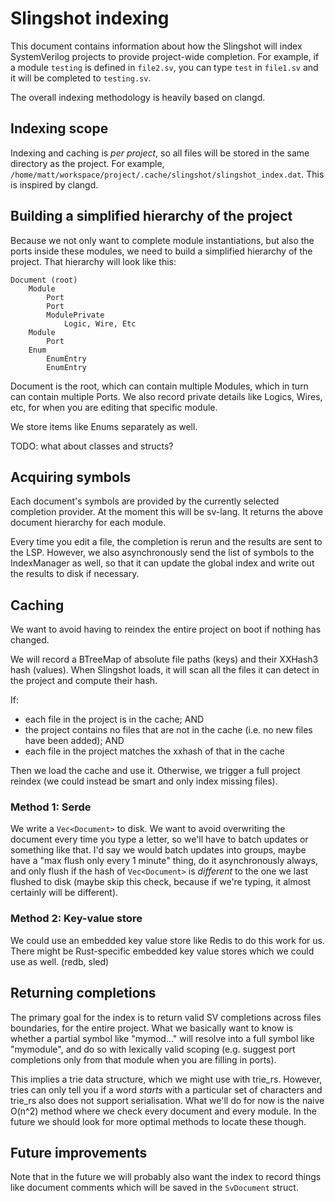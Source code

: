 # Slingshot indexing
This document contains information about how the Slingshot will index SystemVerilog projects to provide project-wide
completion. For example, if a module `testing` is defined in `file2.sv`, you can type `test` in `file1.sv` and
it will be completed to `testing.sv`.

The overall indexing methodology is heavily based on clangd.

## Indexing scope
Indexing and caching is _per project_, so all files will be stored in the same directory as the project. For
example, `/home/matt/workspace/project/.cache/slingshot/slingshot_index.dat`. This is inspired by clangd.

## Building a simplified hierarchy of the project
Because we not only want to complete module instantiations, but also the ports inside these modules, we need
to build a simplified hierarchy of the project. That hierarchy will look like this:

```
Document (root)
    Module
        Port
        Port
        ModulePrivate
            Logic, Wire, Etc
    Module
        Port
    Enum
        EnumEntry
        EnumEntry
```

Document is the root, which can contain multiple Modules, which in turn can contain multiple Ports. We also
record private details like Logics, Wires, etc, for when you are editing that specific module.

We store items like Enums separately as well.

TODO: what about classes and structs?

## Acquiring symbols
Each document's symbols are provided by the currently selected completion provider. At the moment this will
be sv-lang. It returns the above document hierarchy for each module.

Every time you edit a file, the completion is rerun and the results are sent to the LSP. However, we also
asynchronously send the list of symbols to the IndexManager as well, so that it can update the global index
and write out the results to disk if necessary.

## Caching
We want to avoid having to reindex the entire project on boot if nothing has changed. 

We will record a BTreeMap of absolute file paths (keys) and their XXHash3 hash (values). When Slingshot loads,
it will scan all the files it can detect in the project and compute their hash. 

If:
- each file in the project is in the cache; AND
- the project contains no files that are not in the cache (i.e. no new files have been added); AND
- each file in the project matches the xxhash of that in the cache

Then we load the cache and use it. Otherwise, we trigger a full project reindex (we could instead be smart and
only index missing files). 

### Method 1: Serde
We write a `Vec<Document>` to disk. We want to avoid overwriting the document every time you type a letter,
so we'll have to batch updates or something like that. I'd say we would batch updates into groups, maybe
have a "max flush only every 1 minute" thing, do it asynchronously always, and only flush if the hash of
`Vec<Document>` is _different_ to the one we last flushed to disk (maybe skip this check, because if we're
typing, it almost certainly will be different).

### Method 2: Key-value store
We could use an embedded key value store like Redis to do this work for us. There might be Rust-specific
embedded key value stores which we could use as well. (redb, sled)

## Returning completions
The primary goal for the index is to return valid SV completions across files boundaries, for the entire
project. What we basically want to know is whether a partial symbol like "mymod..." will resolve into a 
full symbol like "mymodule", and do so with lexically valid scoping (e.g. suggest port completions only from
that module when you are filling in ports).

This implies a trie data structure, which we might use with trie_rs. However, tries can only tell you if
a word _starts_ with a particular set of characters and trie_rs also does not support serialisation. What
we'll do for now is the naive O(n^2) method where we check every document and every module. In the future
we should look for more optimal methods to locate these though.

## Future improvements
Note that in the future we will probably also want the index to record things like document comments which
will be saved in the `SvDocument` struct.

